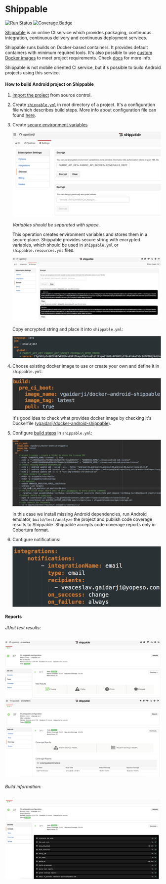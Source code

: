 # Shippable

[![Run Status](https://api.shippable.com/projects/5832c72ab8b8e41000a5eb5c/badge?branch=master)](https://app.shippable.com/projects/5832c72ab8b8e41000a5eb5c) [![Coverage Badge](https://api.shippable.com/projects/5832c72ab8b8e41000a5eb5c/coverageBadge?branch=master)](https://app.shippable.com/projects/5832c72ab8b8e41000a5eb5c)

[Shippable](https://shippable.com) is an online CI service which provides packaging, continuous integration,
continuous delivery and continuous deployment services.

Shippable runs builds on Docker-based containers. It provides default containers with minimum required tools.
It's also possible to use [custom Docker images](http://docs.shippable.com/ci/languages/customImages/) 
to meet project requirements. Check [docs](http://docs.shippable.com) for more info.
 
Shippable is not mobile oriented CI service, but it's possible to build Android projects using this service.

#### How to build Android project on Shippable

1. [Import the project](http://docs.shippable.com/ci/runFirstBuild/) from source control.
2. Create [`shippable.yml`](https://github.com/vgaidarji/ci-matters/tree/master/app/shippable.yml) in root directory of a project. 
It's a configuration file which describes build steps. 
More info about configuration file can found [here](http://docs.shippable.com/ci/shippableyml/).

3. Create [secure environment variables](http://docs.shippable.com/ci/advancedOptions/environmentVariables/#secure-variables)

    <img src="/archive/shippable/screenshots/shippable_env_variables.png">
    
    *Variables should be separated with space.*
    
    This operation creates environment variables and stores them in a secure place. 
    Shippable provides secure string with encrypted variables, 
    which should be used in `shippable.yml` or `shippable.resources.yml` files. 
    
    <img src="/archive/shippable/screenshots/shippable_env_variables_encrypted.png">
     
    Copy encrypted string and place it into `shippable.yml`:
    
    <img src="/archive/shippable/screenshots/shippable_env_variables_in_yml.png">
    
4. Choose existing docker image to use or create your own and define it in `shippable.yml`:

    <img src="/archive/shippable/screenshots/shippable_docker_image.png">
    
    It's good idea to check what provides docker image by checking it's Dockerfile ([vgaidarji/docker-android-shippable](https://hub.docker.com/r/vgaidarji/docker-android-shippable/~/dockerfile/)).
    
5. Configure [build steps](http://docs.shippable.com/ci/shippableyml/) in `shippable.yml`:

    <img src="/archive/shippable/screenshots/shippable_ci_section.png">
    
    In this case we install missing Android dependencies, run Android emulator, `build/test/analyze` the project
    and publish code coverage results to Shippable. Shippable accepts code coverage reports only in Cobertura format.
    
6. Configure notifications:

    <img src="/archive/shippable/screenshots/shippable_notifications.png">
 
#### Reports

###### JUnit test results:

<img src="/archive/shippable/screenshots/shippable_junit_reports.png">
    
<img src="/archive/shippable/screenshots/shippable_code_coverage.png">

###### Build information:

<img src="/archive/shippable/screenshots/shippable_build_information.png">
